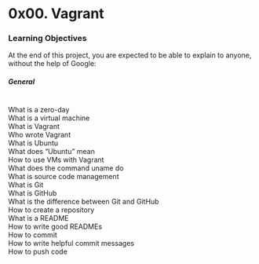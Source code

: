 <h1> 0x00. Vagrant </h1>
<h3> Learning Objectives </h3>
<p> At the end of this project, you are expected to be able to explain to anyone, without the help of Google:

<h5> General </h5>

<br> What is a zero-day
<br> What is a virtual machine
<br> What is Vagrant
<br> Who wrote Vagrant
<br> What is Ubuntu
<br> What does “Ubuntu” mean
<br> How to use VMs with Vagrant
<br> What does the command uname do
<br> What is source code management
<br> What is Git
<br> What is GitHub
<br> What is the difference between Git and GitHub
<br> How to create a repository
<br> What is a README
<br> How to write good READMEs
<br> How to commit
<br> How to write helpful commit messages
<br> How to push code
</p>